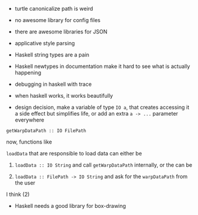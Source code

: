 * turtle canonicalize path is weird
* no awesome library for config files
* there are awesome libraries for JSON
* applicative style parsing
* Haskell string types are a pain
* Haskell newtypes in documentation make it hard to see what is actually happening
* debugging in haskell with trace
* when haskell works, it works beautifully

* design decision, make a variable of type `IO a`, that creates accessing it a
side effect but simplifies life, or add an extra  `a -> ...` parameter
everywhere

`getWarpDataPath :: IO FilePath`

now, functions like

`loadData` that are responsible to load data can either be

1. `loadData :: IO String` and call `getWarpDataPath` internally, or the can be

2. `loadData :: FilePath -> IO String` and ask for the `warpDataPath` from the user


I think (2)


* Haskell needs a good library for box-drawing
